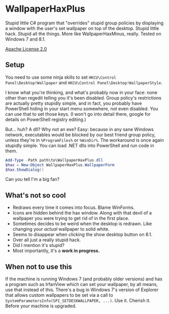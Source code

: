 # WallpaperHaxPlus
Stupid little C# program that "overrides" stupid group policies by displaying a window with the user's set wallpaper on top of the desktop. Stupid little hack. Stupid all the things. More like WallpaperHaxMinus, really. Tested on Windows 7 and 8.1.

[Apache License 2.0](https://www.apache.org/licenses/LICENSE-2.0.html)

## Setup
You need to use some ninja skills to set `HKCU\Control Panel\Desktop!Wallpaper` and `HKCU\Control Panel\Desktop!WallpaperStyle`.

I know what you're thinking, and what's probably now in your face: none other than regedit telling you it's been disabled. Group policy's restrictions are actually pretty stupidly simple, and in fact, you probably have PowerShell hiding in your start menu somewhere, not even disabled. You can use that to set those keys. (I won't go into detail there, google for details on PowerShell registry editing.)

But... huh? A dll? Why not an exe? Easy: because in any sane Windows network, executables would be blocked by our best friend group policy, unless they're in `%ProgramFiles%` or `%WinDir%`. The workaround is once again stupidly simple. You can load .NET dlls into PowerShell and run code in them.

```powershell
Add-Type -Path path\to\WallpaperHaxPlus.dll
$hax = New-Object WallpaperHaxPlus.WallpaperForm
$hax.ShowDialog()
```

Can you tell I'm a big fan?

## What's not so cool
* Redraws every time it comes into focus. Blame WinForms.
* Icons are hidden behind the hax window. Along with that devil of a wallpaper you were trying to get rid of in the first place.
* Sometimes decides to be weird when the desktop is redrawn. Like changing your _actual_ wallpaper to solid white.
* Seems to disappear when clicking the show desktop button on 8.1.
* Over all just a really stupid hack.
* Did I mention it's stupid?
* Most importantly, it's a **work in progress.**

## When not to use this
If the machine is running Windows 7 (and probably older versions) and has a program such as IrfanView which can set your wallpaper, by all means, use that instead of this. There's a bug in Windows 7's version of Explorer that allows custom wallpapers to be set via a call to `SystemParametersInfo(SPI_SETDESKWALLPAPER, ...)`. Use it. Cherish it. Before your machine is upgraded.

